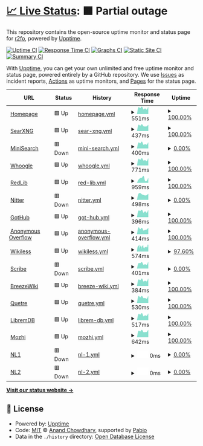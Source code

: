 # [📈 Live Status](https://r2fo.github.io/upptime): <!--live status--> **🟧 Partial outage**

This repository contains the open-source uptime monitor and status page for [r2fo](r4fo.com), powered by [Upptime](https://github.com/upptime/upptime).

[![Uptime CI](https://github.com/r2fo/upptime/workflows/Uptime%20CI/badge.svg)](https://github.com/r2fo/upptime/actions?query=workflow%3A%22Uptime+CI%22)
[![Response Time CI](https://github.com/r2fo/upptime/workflows/Response%20Time%20CI/badge.svg)](https://github.com/r2fo/upptime/actions?query=workflow%3A%22Response+Time+CI%22)
[![Graphs CI](https://github.com/r2fo/upptime/workflows/Graphs%20CI/badge.svg)](https://github.com/r2fo/upptime/actions?query=workflow%3A%22Graphs+CI%22)
[![Static Site CI](https://github.com/r2fo/upptime/workflows/Static%20Site%20CI/badge.svg)](https://github.com/r2fo/upptime/actions?query=workflow%3A%22Static+Site+CI%22)
[![Summary CI](https://github.com/r2fo/upptime/workflows/Summary%20CI/badge.svg)](https://github.com/r2fo/upptime/actions?query=workflow%3A%22Summary+CI%22)

With [Upptime](https://upptime.js.org), you can get your own unlimited and free uptime monitor and status page, powered entirely by a GitHub repository. We use [Issues](https://github.com/r2fo/upptime/issues) as incident reports, [Actions](https://github.com/r2fo/upptime/actions) as uptime monitors, and [Pages](https://r2fo.github.io/upptime) for the status page.

<!--start: status pages-->
<!-- This summary is generated by Upptime (https://github.com/upptime/upptime) -->
<!-- Do not edit this manually, your changes will be overwritten -->
<!-- prettier-ignore -->
| URL | Status | History | Response Time | Uptime |
| --- | ------ | ------- | ------------- | ------ |
| <img alt="" src="https://icons.duckduckgo.com/ip3/r4fo.com.ico" height="13"> [Homepage](https://r4fo.com) | 🟩 Up | [homepage.yml](https://github.com/r2fo/upptime/commits/HEAD/history/homepage.yml) | <details><summary><img alt="Response time graph" src="./graphs/homepage/response-time-week.png" height="20"> 551ms</summary><br><a href="https://status.r4fo.com/history/homepage"><img alt="Response time 249" src="https://img.shields.io/endpoint?url=https%3A%2F%2Fraw.githubusercontent.com%2Fr2fo%2Fupptime%2FHEAD%2Fapi%2Fhomepage%2Fresponse-time.json"></a><br><a href="https://status.r4fo.com/history/homepage"><img alt="24-hour response time 663" src="https://img.shields.io/endpoint?url=https%3A%2F%2Fraw.githubusercontent.com%2Fr2fo%2Fupptime%2FHEAD%2Fapi%2Fhomepage%2Fresponse-time-day.json"></a><br><a href="https://status.r4fo.com/history/homepage"><img alt="7-day response time 551" src="https://img.shields.io/endpoint?url=https%3A%2F%2Fraw.githubusercontent.com%2Fr2fo%2Fupptime%2FHEAD%2Fapi%2Fhomepage%2Fresponse-time-week.json"></a><br><a href="https://status.r4fo.com/history/homepage"><img alt="30-day response time 507" src="https://img.shields.io/endpoint?url=https%3A%2F%2Fraw.githubusercontent.com%2Fr2fo%2Fupptime%2FHEAD%2Fapi%2Fhomepage%2Fresponse-time-month.json"></a><br><a href="https://status.r4fo.com/history/homepage"><img alt="1-year response time 249" src="https://img.shields.io/endpoint?url=https%3A%2F%2Fraw.githubusercontent.com%2Fr2fo%2Fupptime%2FHEAD%2Fapi%2Fhomepage%2Fresponse-time-year.json"></a></details> | <details><summary><a href="https://status.r4fo.com/history/homepage">100.00%</a></summary><a href="https://status.r4fo.com/history/homepage"><img alt="All-time uptime 99.97%" src="https://img.shields.io/endpoint?url=https%3A%2F%2Fraw.githubusercontent.com%2Fr2fo%2Fupptime%2FHEAD%2Fapi%2Fhomepage%2Fuptime.json"></a><br><a href="https://status.r4fo.com/history/homepage"><img alt="24-hour uptime 100.00%" src="https://img.shields.io/endpoint?url=https%3A%2F%2Fraw.githubusercontent.com%2Fr2fo%2Fupptime%2FHEAD%2Fapi%2Fhomepage%2Fuptime-day.json"></a><br><a href="https://status.r4fo.com/history/homepage"><img alt="7-day uptime 100.00%" src="https://img.shields.io/endpoint?url=https%3A%2F%2Fraw.githubusercontent.com%2Fr2fo%2Fupptime%2FHEAD%2Fapi%2Fhomepage%2Fuptime-week.json"></a><br><a href="https://status.r4fo.com/history/homepage"><img alt="30-day uptime 99.96%" src="https://img.shields.io/endpoint?url=https%3A%2F%2Fraw.githubusercontent.com%2Fr2fo%2Fupptime%2FHEAD%2Fapi%2Fhomepage%2Fuptime-month.json"></a><br><a href="https://status.r4fo.com/history/homepage"><img alt="1-year uptime 99.97%" src="https://img.shields.io/endpoint?url=https%3A%2F%2Fraw.githubusercontent.com%2Fr2fo%2Fupptime%2FHEAD%2Fapi%2Fhomepage%2Fuptime-year.json"></a></details>
| <img alt="" src="https://icons.duckduckgo.com/ip3/search.r4fo.com.ico" height="13"> [SearXNG](https://search.r4fo.com) | 🟩 Up | [sear-xng.yml](https://github.com/r2fo/upptime/commits/HEAD/history/sear-xng.yml) | <details><summary><img alt="Response time graph" src="./graphs/sear-xng/response-time-week.png" height="20"> 437ms</summary><br><a href="https://status.r4fo.com/history/sear-xng"><img alt="Response time 358" src="https://img.shields.io/endpoint?url=https%3A%2F%2Fraw.githubusercontent.com%2Fr2fo%2Fupptime%2FHEAD%2Fapi%2Fsear-xng%2Fresponse-time.json"></a><br><a href="https://status.r4fo.com/history/sear-xng"><img alt="24-hour response time 498" src="https://img.shields.io/endpoint?url=https%3A%2F%2Fraw.githubusercontent.com%2Fr2fo%2Fupptime%2FHEAD%2Fapi%2Fsear-xng%2Fresponse-time-day.json"></a><br><a href="https://status.r4fo.com/history/sear-xng"><img alt="7-day response time 437" src="https://img.shields.io/endpoint?url=https%3A%2F%2Fraw.githubusercontent.com%2Fr2fo%2Fupptime%2FHEAD%2Fapi%2Fsear-xng%2Fresponse-time-week.json"></a><br><a href="https://status.r4fo.com/history/sear-xng"><img alt="30-day response time 400" src="https://img.shields.io/endpoint?url=https%3A%2F%2Fraw.githubusercontent.com%2Fr2fo%2Fupptime%2FHEAD%2Fapi%2Fsear-xng%2Fresponse-time-month.json"></a><br><a href="https://status.r4fo.com/history/sear-xng"><img alt="1-year response time 358" src="https://img.shields.io/endpoint?url=https%3A%2F%2Fraw.githubusercontent.com%2Fr2fo%2Fupptime%2FHEAD%2Fapi%2Fsear-xng%2Fresponse-time-year.json"></a></details> | <details><summary><a href="https://status.r4fo.com/history/sear-xng">100.00%</a></summary><a href="https://status.r4fo.com/history/sear-xng"><img alt="All-time uptime 95.04%" src="https://img.shields.io/endpoint?url=https%3A%2F%2Fraw.githubusercontent.com%2Fr2fo%2Fupptime%2FHEAD%2Fapi%2Fsear-xng%2Fuptime.json"></a><br><a href="https://status.r4fo.com/history/sear-xng"><img alt="24-hour uptime 100.00%" src="https://img.shields.io/endpoint?url=https%3A%2F%2Fraw.githubusercontent.com%2Fr2fo%2Fupptime%2FHEAD%2Fapi%2Fsear-xng%2Fuptime-day.json"></a><br><a href="https://status.r4fo.com/history/sear-xng"><img alt="7-day uptime 100.00%" src="https://img.shields.io/endpoint?url=https%3A%2F%2Fraw.githubusercontent.com%2Fr2fo%2Fupptime%2FHEAD%2Fapi%2Fsear-xng%2Fuptime-week.json"></a><br><a href="https://status.r4fo.com/history/sear-xng"><img alt="30-day uptime 99.96%" src="https://img.shields.io/endpoint?url=https%3A%2F%2Fraw.githubusercontent.com%2Fr2fo%2Fupptime%2FHEAD%2Fapi%2Fsear-xng%2Fuptime-month.json"></a><br><a href="https://status.r4fo.com/history/sear-xng"><img alt="1-year uptime 95.04%" src="https://img.shields.io/endpoint?url=https%3A%2F%2Fraw.githubusercontent.com%2Fr2fo%2Fupptime%2FHEAD%2Fapi%2Fsear-xng%2Fuptime-year.json"></a></details>
| <img alt="" src="https://icons.duckduckgo.com/ip3/minisearch.r4fo.com.ico" height="13"> [MiniSearch](https://minisearch.r4fo.com) | 🟥 Down | [mini-search.yml](https://github.com/r2fo/upptime/commits/HEAD/history/mini-search.yml) | <details><summary><img alt="Response time graph" src="./graphs/mini-search/response-time-week.png" height="20"> 400ms</summary><br><a href="https://status.r4fo.com/history/mini-search"><img alt="Response time 300" src="https://img.shields.io/endpoint?url=https%3A%2F%2Fraw.githubusercontent.com%2Fr2fo%2Fupptime%2FHEAD%2Fapi%2Fmini-search%2Fresponse-time.json"></a><br><a href="https://status.r4fo.com/history/mini-search"><img alt="24-hour response time 482" src="https://img.shields.io/endpoint?url=https%3A%2F%2Fraw.githubusercontent.com%2Fr2fo%2Fupptime%2FHEAD%2Fapi%2Fmini-search%2Fresponse-time-day.json"></a><br><a href="https://status.r4fo.com/history/mini-search"><img alt="7-day response time 400" src="https://img.shields.io/endpoint?url=https%3A%2F%2Fraw.githubusercontent.com%2Fr2fo%2Fupptime%2FHEAD%2Fapi%2Fmini-search%2Fresponse-time-week.json"></a><br><a href="https://status.r4fo.com/history/mini-search"><img alt="30-day response time 386" src="https://img.shields.io/endpoint?url=https%3A%2F%2Fraw.githubusercontent.com%2Fr2fo%2Fupptime%2FHEAD%2Fapi%2Fmini-search%2Fresponse-time-month.json"></a><br><a href="https://status.r4fo.com/history/mini-search"><img alt="1-year response time 300" src="https://img.shields.io/endpoint?url=https%3A%2F%2Fraw.githubusercontent.com%2Fr2fo%2Fupptime%2FHEAD%2Fapi%2Fmini-search%2Fresponse-time-year.json"></a></details> | <details><summary><a href="https://status.r4fo.com/history/mini-search">0.00%</a></summary><a href="https://status.r4fo.com/history/mini-search"><img alt="All-time uptime 0.00%" src="https://img.shields.io/endpoint?url=https%3A%2F%2Fraw.githubusercontent.com%2Fr2fo%2Fupptime%2FHEAD%2Fapi%2Fmini-search%2Fuptime.json"></a><br><a href="https://status.r4fo.com/history/mini-search"><img alt="24-hour uptime 0.00%" src="https://img.shields.io/endpoint?url=https%3A%2F%2Fraw.githubusercontent.com%2Fr2fo%2Fupptime%2FHEAD%2Fapi%2Fmini-search%2Fuptime-day.json"></a><br><a href="https://status.r4fo.com/history/mini-search"><img alt="7-day uptime 0.00%" src="https://img.shields.io/endpoint?url=https%3A%2F%2Fraw.githubusercontent.com%2Fr2fo%2Fupptime%2FHEAD%2Fapi%2Fmini-search%2Fuptime-week.json"></a><br><a href="https://status.r4fo.com/history/mini-search"><img alt="30-day uptime 1.38%" src="https://img.shields.io/endpoint?url=https%3A%2F%2Fraw.githubusercontent.com%2Fr2fo%2Fupptime%2FHEAD%2Fapi%2Fmini-search%2Fuptime-month.json"></a><br><a href="https://status.r4fo.com/history/mini-search"><img alt="1-year uptime 0.00%" src="https://img.shields.io/endpoint?url=https%3A%2F%2Fraw.githubusercontent.com%2Fr2fo%2Fupptime%2FHEAD%2Fapi%2Fmini-search%2Fuptime-year.json"></a></details>
| <img alt="" src="https://icons.duckduckgo.com/ip3/whoogle.r4fo.com.ico" height="13"> [Whoogle](https://whoogle.r4fo.com) | 🟩 Up | [whoogle.yml](https://github.com/r2fo/upptime/commits/HEAD/history/whoogle.yml) | <details><summary><img alt="Response time graph" src="./graphs/whoogle/response-time-week.png" height="20"> 771ms</summary><br><a href="https://status.r4fo.com/history/whoogle"><img alt="Response time 529" src="https://img.shields.io/endpoint?url=https%3A%2F%2Fraw.githubusercontent.com%2Fr2fo%2Fupptime%2FHEAD%2Fapi%2Fwhoogle%2Fresponse-time.json"></a><br><a href="https://status.r4fo.com/history/whoogle"><img alt="24-hour response time 948" src="https://img.shields.io/endpoint?url=https%3A%2F%2Fraw.githubusercontent.com%2Fr2fo%2Fupptime%2FHEAD%2Fapi%2Fwhoogle%2Fresponse-time-day.json"></a><br><a href="https://status.r4fo.com/history/whoogle"><img alt="7-day response time 771" src="https://img.shields.io/endpoint?url=https%3A%2F%2Fraw.githubusercontent.com%2Fr2fo%2Fupptime%2FHEAD%2Fapi%2Fwhoogle%2Fresponse-time-week.json"></a><br><a href="https://status.r4fo.com/history/whoogle"><img alt="30-day response time 694" src="https://img.shields.io/endpoint?url=https%3A%2F%2Fraw.githubusercontent.com%2Fr2fo%2Fupptime%2FHEAD%2Fapi%2Fwhoogle%2Fresponse-time-month.json"></a><br><a href="https://status.r4fo.com/history/whoogle"><img alt="1-year response time 529" src="https://img.shields.io/endpoint?url=https%3A%2F%2Fraw.githubusercontent.com%2Fr2fo%2Fupptime%2FHEAD%2Fapi%2Fwhoogle%2Fresponse-time-year.json"></a></details> | <details><summary><a href="https://status.r4fo.com/history/whoogle">100.00%</a></summary><a href="https://status.r4fo.com/history/whoogle"><img alt="All-time uptime 95.27%" src="https://img.shields.io/endpoint?url=https%3A%2F%2Fraw.githubusercontent.com%2Fr2fo%2Fupptime%2FHEAD%2Fapi%2Fwhoogle%2Fuptime.json"></a><br><a href="https://status.r4fo.com/history/whoogle"><img alt="24-hour uptime 100.00%" src="https://img.shields.io/endpoint?url=https%3A%2F%2Fraw.githubusercontent.com%2Fr2fo%2Fupptime%2FHEAD%2Fapi%2Fwhoogle%2Fuptime-day.json"></a><br><a href="https://status.r4fo.com/history/whoogle"><img alt="7-day uptime 100.00%" src="https://img.shields.io/endpoint?url=https%3A%2F%2Fraw.githubusercontent.com%2Fr2fo%2Fupptime%2FHEAD%2Fapi%2Fwhoogle%2Fuptime-week.json"></a><br><a href="https://status.r4fo.com/history/whoogle"><img alt="30-day uptime 99.92%" src="https://img.shields.io/endpoint?url=https%3A%2F%2Fraw.githubusercontent.com%2Fr2fo%2Fupptime%2FHEAD%2Fapi%2Fwhoogle%2Fuptime-month.json"></a><br><a href="https://status.r4fo.com/history/whoogle"><img alt="1-year uptime 95.27%" src="https://img.shields.io/endpoint?url=https%3A%2F%2Fraw.githubusercontent.com%2Fr2fo%2Fupptime%2FHEAD%2Fapi%2Fwhoogle%2Fuptime-year.json"></a></details>
| <img alt="" src="https://icons.duckduckgo.com/ip3/redlib.r4fo.com.ico" height="13"> [RedLib](https://redlib.r4fo.com) | 🟩 Up | [red-lib.yml](https://github.com/r2fo/upptime/commits/HEAD/history/red-lib.yml) | <details><summary><img alt="Response time graph" src="./graphs/red-lib/response-time-week.png" height="20"> 959ms</summary><br><a href="https://status.r4fo.com/history/red-lib"><img alt="Response time 1039" src="https://img.shields.io/endpoint?url=https%3A%2F%2Fraw.githubusercontent.com%2Fr2fo%2Fupptime%2FHEAD%2Fapi%2Fred-lib%2Fresponse-time.json"></a><br><a href="https://status.r4fo.com/history/red-lib"><img alt="24-hour response time 1160" src="https://img.shields.io/endpoint?url=https%3A%2F%2Fraw.githubusercontent.com%2Fr2fo%2Fupptime%2FHEAD%2Fapi%2Fred-lib%2Fresponse-time-day.json"></a><br><a href="https://status.r4fo.com/history/red-lib"><img alt="7-day response time 959" src="https://img.shields.io/endpoint?url=https%3A%2F%2Fraw.githubusercontent.com%2Fr2fo%2Fupptime%2FHEAD%2Fapi%2Fred-lib%2Fresponse-time-week.json"></a><br><a href="https://status.r4fo.com/history/red-lib"><img alt="30-day response time 929" src="https://img.shields.io/endpoint?url=https%3A%2F%2Fraw.githubusercontent.com%2Fr2fo%2Fupptime%2FHEAD%2Fapi%2Fred-lib%2Fresponse-time-month.json"></a><br><a href="https://status.r4fo.com/history/red-lib"><img alt="1-year response time 1039" src="https://img.shields.io/endpoint?url=https%3A%2F%2Fraw.githubusercontent.com%2Fr2fo%2Fupptime%2FHEAD%2Fapi%2Fred-lib%2Fresponse-time-year.json"></a></details> | <details><summary><a href="https://status.r4fo.com/history/red-lib">100.00%</a></summary><a href="https://status.r4fo.com/history/red-lib"><img alt="All-time uptime 68.30%" src="https://img.shields.io/endpoint?url=https%3A%2F%2Fraw.githubusercontent.com%2Fr2fo%2Fupptime%2FHEAD%2Fapi%2Fred-lib%2Fuptime.json"></a><br><a href="https://status.r4fo.com/history/red-lib"><img alt="24-hour uptime 100.00%" src="https://img.shields.io/endpoint?url=https%3A%2F%2Fraw.githubusercontent.com%2Fr2fo%2Fupptime%2FHEAD%2Fapi%2Fred-lib%2Fuptime-day.json"></a><br><a href="https://status.r4fo.com/history/red-lib"><img alt="7-day uptime 100.00%" src="https://img.shields.io/endpoint?url=https%3A%2F%2Fraw.githubusercontent.com%2Fr2fo%2Fupptime%2FHEAD%2Fapi%2Fred-lib%2Fuptime-week.json"></a><br><a href="https://status.r4fo.com/history/red-lib"><img alt="30-day uptime 99.92%" src="https://img.shields.io/endpoint?url=https%3A%2F%2Fraw.githubusercontent.com%2Fr2fo%2Fupptime%2FHEAD%2Fapi%2Fred-lib%2Fuptime-month.json"></a><br><a href="https://status.r4fo.com/history/red-lib"><img alt="1-year uptime 68.30%" src="https://img.shields.io/endpoint?url=https%3A%2F%2Fraw.githubusercontent.com%2Fr2fo%2Fupptime%2FHEAD%2Fapi%2Fred-lib%2Fuptime-year.json"></a></details>
| <img alt="" src="https://icons.duckduckgo.com/ip3/nitter.r4fo.com.ico" height="13"> [Nitter](https://nitter.r4fo.com) | 🟥 Down | [nitter.yml](https://github.com/r2fo/upptime/commits/HEAD/history/nitter.yml) | <details><summary><img alt="Response time graph" src="./graphs/nitter/response-time-week.png" height="20"> 498ms</summary><br><a href="https://status.r4fo.com/history/nitter"><img alt="Response time 569" src="https://img.shields.io/endpoint?url=https%3A%2F%2Fraw.githubusercontent.com%2Fr2fo%2Fupptime%2FHEAD%2Fapi%2Fnitter%2Fresponse-time.json"></a><br><a href="https://status.r4fo.com/history/nitter"><img alt="24-hour response time 556" src="https://img.shields.io/endpoint?url=https%3A%2F%2Fraw.githubusercontent.com%2Fr2fo%2Fupptime%2FHEAD%2Fapi%2Fnitter%2Fresponse-time-day.json"></a><br><a href="https://status.r4fo.com/history/nitter"><img alt="7-day response time 498" src="https://img.shields.io/endpoint?url=https%3A%2F%2Fraw.githubusercontent.com%2Fr2fo%2Fupptime%2FHEAD%2Fapi%2Fnitter%2Fresponse-time-week.json"></a><br><a href="https://status.r4fo.com/history/nitter"><img alt="30-day response time 461" src="https://img.shields.io/endpoint?url=https%3A%2F%2Fraw.githubusercontent.com%2Fr2fo%2Fupptime%2FHEAD%2Fapi%2Fnitter%2Fresponse-time-month.json"></a><br><a href="https://status.r4fo.com/history/nitter"><img alt="1-year response time 569" src="https://img.shields.io/endpoint?url=https%3A%2F%2Fraw.githubusercontent.com%2Fr2fo%2Fupptime%2FHEAD%2Fapi%2Fnitter%2Fresponse-time-year.json"></a></details> | <details><summary><a href="https://status.r4fo.com/history/nitter">0.00%</a></summary><a href="https://status.r4fo.com/history/nitter"><img alt="All-time uptime 0.00%" src="https://img.shields.io/endpoint?url=https%3A%2F%2Fraw.githubusercontent.com%2Fr2fo%2Fupptime%2FHEAD%2Fapi%2Fnitter%2Fuptime.json"></a><br><a href="https://status.r4fo.com/history/nitter"><img alt="24-hour uptime 0.00%" src="https://img.shields.io/endpoint?url=https%3A%2F%2Fraw.githubusercontent.com%2Fr2fo%2Fupptime%2FHEAD%2Fapi%2Fnitter%2Fuptime-day.json"></a><br><a href="https://status.r4fo.com/history/nitter"><img alt="7-day uptime 0.00%" src="https://img.shields.io/endpoint?url=https%3A%2F%2Fraw.githubusercontent.com%2Fr2fo%2Fupptime%2FHEAD%2Fapi%2Fnitter%2Fuptime-week.json"></a><br><a href="https://status.r4fo.com/history/nitter"><img alt="30-day uptime 1.38%" src="https://img.shields.io/endpoint?url=https%3A%2F%2Fraw.githubusercontent.com%2Fr2fo%2Fupptime%2FHEAD%2Fapi%2Fnitter%2Fuptime-month.json"></a><br><a href="https://status.r4fo.com/history/nitter"><img alt="1-year uptime 0.00%" src="https://img.shields.io/endpoint?url=https%3A%2F%2Fraw.githubusercontent.com%2Fr2fo%2Fupptime%2FHEAD%2Fapi%2Fnitter%2Fuptime-year.json"></a></details>
| <img alt="" src="https://icons.duckduckgo.com/ip3/gothub.r4fo.com.ico" height="13"> [GotHub](https://gothub.r4fo.com/about) | 🟩 Up | [got-hub.yml](https://github.com/r2fo/upptime/commits/HEAD/history/got-hub.yml) | <details><summary><img alt="Response time graph" src="./graphs/got-hub/response-time-week.png" height="20"> 396ms</summary><br><a href="https://status.r4fo.com/history/got-hub"><img alt="Response time 350" src="https://img.shields.io/endpoint?url=https%3A%2F%2Fraw.githubusercontent.com%2Fr2fo%2Fupptime%2FHEAD%2Fapi%2Fgot-hub%2Fresponse-time.json"></a><br><a href="https://status.r4fo.com/history/got-hub"><img alt="24-hour response time 476" src="https://img.shields.io/endpoint?url=https%3A%2F%2Fraw.githubusercontent.com%2Fr2fo%2Fupptime%2FHEAD%2Fapi%2Fgot-hub%2Fresponse-time-day.json"></a><br><a href="https://status.r4fo.com/history/got-hub"><img alt="7-day response time 396" src="https://img.shields.io/endpoint?url=https%3A%2F%2Fraw.githubusercontent.com%2Fr2fo%2Fupptime%2FHEAD%2Fapi%2Fgot-hub%2Fresponse-time-week.json"></a><br><a href="https://status.r4fo.com/history/got-hub"><img alt="30-day response time 374" src="https://img.shields.io/endpoint?url=https%3A%2F%2Fraw.githubusercontent.com%2Fr2fo%2Fupptime%2FHEAD%2Fapi%2Fgot-hub%2Fresponse-time-month.json"></a><br><a href="https://status.r4fo.com/history/got-hub"><img alt="1-year response time 350" src="https://img.shields.io/endpoint?url=https%3A%2F%2Fraw.githubusercontent.com%2Fr2fo%2Fupptime%2FHEAD%2Fapi%2Fgot-hub%2Fresponse-time-year.json"></a></details> | <details><summary><a href="https://status.r4fo.com/history/got-hub">100.00%</a></summary><a href="https://status.r4fo.com/history/got-hub"><img alt="All-time uptime 96.93%" src="https://img.shields.io/endpoint?url=https%3A%2F%2Fraw.githubusercontent.com%2Fr2fo%2Fupptime%2FHEAD%2Fapi%2Fgot-hub%2Fuptime.json"></a><br><a href="https://status.r4fo.com/history/got-hub"><img alt="24-hour uptime 100.00%" src="https://img.shields.io/endpoint?url=https%3A%2F%2Fraw.githubusercontent.com%2Fr2fo%2Fupptime%2FHEAD%2Fapi%2Fgot-hub%2Fuptime-day.json"></a><br><a href="https://status.r4fo.com/history/got-hub"><img alt="7-day uptime 100.00%" src="https://img.shields.io/endpoint?url=https%3A%2F%2Fraw.githubusercontent.com%2Fr2fo%2Fupptime%2FHEAD%2Fapi%2Fgot-hub%2Fuptime-week.json"></a><br><a href="https://status.r4fo.com/history/got-hub"><img alt="30-day uptime 99.92%" src="https://img.shields.io/endpoint?url=https%3A%2F%2Fraw.githubusercontent.com%2Fr2fo%2Fupptime%2FHEAD%2Fapi%2Fgot-hub%2Fuptime-month.json"></a><br><a href="https://status.r4fo.com/history/got-hub"><img alt="1-year uptime 96.93%" src="https://img.shields.io/endpoint?url=https%3A%2F%2Fraw.githubusercontent.com%2Fr2fo%2Fupptime%2FHEAD%2Fapi%2Fgot-hub%2Fuptime-year.json"></a></details>
| <img alt="" src="https://icons.duckduckgo.com/ip3/overflow.r4fo.com.ico" height="13"> [Anonymous Overflow](https://overflow.r4fo.com) | 🟩 Up | [anonymous-overflow.yml](https://github.com/r2fo/upptime/commits/HEAD/history/anonymous-overflow.yml) | <details><summary><img alt="Response time graph" src="./graphs/anonymous-overflow/response-time-week.png" height="20"> 414ms</summary><br><a href="https://status.r4fo.com/history/anonymous-overflow"><img alt="Response time 341" src="https://img.shields.io/endpoint?url=https%3A%2F%2Fraw.githubusercontent.com%2Fr2fo%2Fupptime%2FHEAD%2Fapi%2Fanonymous-overflow%2Fresponse-time.json"></a><br><a href="https://status.r4fo.com/history/anonymous-overflow"><img alt="24-hour response time 495" src="https://img.shields.io/endpoint?url=https%3A%2F%2Fraw.githubusercontent.com%2Fr2fo%2Fupptime%2FHEAD%2Fapi%2Fanonymous-overflow%2Fresponse-time-day.json"></a><br><a href="https://status.r4fo.com/history/anonymous-overflow"><img alt="7-day response time 414" src="https://img.shields.io/endpoint?url=https%3A%2F%2Fraw.githubusercontent.com%2Fr2fo%2Fupptime%2FHEAD%2Fapi%2Fanonymous-overflow%2Fresponse-time-week.json"></a><br><a href="https://status.r4fo.com/history/anonymous-overflow"><img alt="30-day response time 371" src="https://img.shields.io/endpoint?url=https%3A%2F%2Fraw.githubusercontent.com%2Fr2fo%2Fupptime%2FHEAD%2Fapi%2Fanonymous-overflow%2Fresponse-time-month.json"></a><br><a href="https://status.r4fo.com/history/anonymous-overflow"><img alt="1-year response time 341" src="https://img.shields.io/endpoint?url=https%3A%2F%2Fraw.githubusercontent.com%2Fr2fo%2Fupptime%2FHEAD%2Fapi%2Fanonymous-overflow%2Fresponse-time-year.json"></a></details> | <details><summary><a href="https://status.r4fo.com/history/anonymous-overflow">100.00%</a></summary><a href="https://status.r4fo.com/history/anonymous-overflow"><img alt="All-time uptime 94.55%" src="https://img.shields.io/endpoint?url=https%3A%2F%2Fraw.githubusercontent.com%2Fr2fo%2Fupptime%2FHEAD%2Fapi%2Fanonymous-overflow%2Fuptime.json"></a><br><a href="https://status.r4fo.com/history/anonymous-overflow"><img alt="24-hour uptime 100.00%" src="https://img.shields.io/endpoint?url=https%3A%2F%2Fraw.githubusercontent.com%2Fr2fo%2Fupptime%2FHEAD%2Fapi%2Fanonymous-overflow%2Fuptime-day.json"></a><br><a href="https://status.r4fo.com/history/anonymous-overflow"><img alt="7-day uptime 100.00%" src="https://img.shields.io/endpoint?url=https%3A%2F%2Fraw.githubusercontent.com%2Fr2fo%2Fupptime%2FHEAD%2Fapi%2Fanonymous-overflow%2Fuptime-week.json"></a><br><a href="https://status.r4fo.com/history/anonymous-overflow"><img alt="30-day uptime 96.65%" src="https://img.shields.io/endpoint?url=https%3A%2F%2Fraw.githubusercontent.com%2Fr2fo%2Fupptime%2FHEAD%2Fapi%2Fanonymous-overflow%2Fuptime-month.json"></a><br><a href="https://status.r4fo.com/history/anonymous-overflow"><img alt="1-year uptime 94.55%" src="https://img.shields.io/endpoint?url=https%3A%2F%2Fraw.githubusercontent.com%2Fr2fo%2Fupptime%2FHEAD%2Fapi%2Fanonymous-overflow%2Fuptime-year.json"></a></details>
| <img alt="" src="https://icons.duckduckgo.com/ip3/wikiless.r4fo.com.ico" height="13"> [Wikiless](https://wikiless.r4fo.com) | 🟩 Up | [wikiless.yml](https://github.com/r2fo/upptime/commits/HEAD/history/wikiless.yml) | <details><summary><img alt="Response time graph" src="./graphs/wikiless/response-time-week.png" height="20"> 574ms</summary><br><a href="https://status.r4fo.com/history/wikiless"><img alt="Response time 425" src="https://img.shields.io/endpoint?url=https%3A%2F%2Fraw.githubusercontent.com%2Fr2fo%2Fupptime%2FHEAD%2Fapi%2Fwikiless%2Fresponse-time.json"></a><br><a href="https://status.r4fo.com/history/wikiless"><img alt="24-hour response time 704" src="https://img.shields.io/endpoint?url=https%3A%2F%2Fraw.githubusercontent.com%2Fr2fo%2Fupptime%2FHEAD%2Fapi%2Fwikiless%2Fresponse-time-day.json"></a><br><a href="https://status.r4fo.com/history/wikiless"><img alt="7-day response time 574" src="https://img.shields.io/endpoint?url=https%3A%2F%2Fraw.githubusercontent.com%2Fr2fo%2Fupptime%2FHEAD%2Fapi%2Fwikiless%2Fresponse-time-week.json"></a><br><a href="https://status.r4fo.com/history/wikiless"><img alt="30-day response time 562" src="https://img.shields.io/endpoint?url=https%3A%2F%2Fraw.githubusercontent.com%2Fr2fo%2Fupptime%2FHEAD%2Fapi%2Fwikiless%2Fresponse-time-month.json"></a><br><a href="https://status.r4fo.com/history/wikiless"><img alt="1-year response time 425" src="https://img.shields.io/endpoint?url=https%3A%2F%2Fraw.githubusercontent.com%2Fr2fo%2Fupptime%2FHEAD%2Fapi%2Fwikiless%2Fresponse-time-year.json"></a></details> | <details><summary><a href="https://status.r4fo.com/history/wikiless">97.60%</a></summary><a href="https://status.r4fo.com/history/wikiless"><img alt="All-time uptime 96.57%" src="https://img.shields.io/endpoint?url=https%3A%2F%2Fraw.githubusercontent.com%2Fr2fo%2Fupptime%2FHEAD%2Fapi%2Fwikiless%2Fuptime.json"></a><br><a href="https://status.r4fo.com/history/wikiless"><img alt="24-hour uptime 98.64%" src="https://img.shields.io/endpoint?url=https%3A%2F%2Fraw.githubusercontent.com%2Fr2fo%2Fupptime%2FHEAD%2Fapi%2Fwikiless%2Fuptime-day.json"></a><br><a href="https://status.r4fo.com/history/wikiless"><img alt="7-day uptime 97.60%" src="https://img.shields.io/endpoint?url=https%3A%2F%2Fraw.githubusercontent.com%2Fr2fo%2Fupptime%2FHEAD%2Fapi%2Fwikiless%2Fuptime-week.json"></a><br><a href="https://status.r4fo.com/history/wikiless"><img alt="30-day uptime 98.59%" src="https://img.shields.io/endpoint?url=https%3A%2F%2Fraw.githubusercontent.com%2Fr2fo%2Fupptime%2FHEAD%2Fapi%2Fwikiless%2Fuptime-month.json"></a><br><a href="https://status.r4fo.com/history/wikiless"><img alt="1-year uptime 96.57%" src="https://img.shields.io/endpoint?url=https%3A%2F%2Fraw.githubusercontent.com%2Fr2fo%2Fupptime%2FHEAD%2Fapi%2Fwikiless%2Fuptime-year.json"></a></details>
| <img alt="" src="https://icons.duckduckgo.com/ip3/scribe.r4fo.com.ico" height="13"> [Scribe](https://scribe.r4fo.com) | 🟥 Down | [scribe.yml](https://github.com/r2fo/upptime/commits/HEAD/history/scribe.yml) | <details><summary><img alt="Response time graph" src="./graphs/scribe/response-time-week.png" height="20"> 401ms</summary><br><a href="https://status.r4fo.com/history/scribe"><img alt="Response time 370" src="https://img.shields.io/endpoint?url=https%3A%2F%2Fraw.githubusercontent.com%2Fr2fo%2Fupptime%2FHEAD%2Fapi%2Fscribe%2Fresponse-time.json"></a><br><a href="https://status.r4fo.com/history/scribe"><img alt="24-hour response time 534" src="https://img.shields.io/endpoint?url=https%3A%2F%2Fraw.githubusercontent.com%2Fr2fo%2Fupptime%2FHEAD%2Fapi%2Fscribe%2Fresponse-time-day.json"></a><br><a href="https://status.r4fo.com/history/scribe"><img alt="7-day response time 401" src="https://img.shields.io/endpoint?url=https%3A%2F%2Fraw.githubusercontent.com%2Fr2fo%2Fupptime%2FHEAD%2Fapi%2Fscribe%2Fresponse-time-week.json"></a><br><a href="https://status.r4fo.com/history/scribe"><img alt="30-day response time 373" src="https://img.shields.io/endpoint?url=https%3A%2F%2Fraw.githubusercontent.com%2Fr2fo%2Fupptime%2FHEAD%2Fapi%2Fscribe%2Fresponse-time-month.json"></a><br><a href="https://status.r4fo.com/history/scribe"><img alt="1-year response time 370" src="https://img.shields.io/endpoint?url=https%3A%2F%2Fraw.githubusercontent.com%2Fr2fo%2Fupptime%2FHEAD%2Fapi%2Fscribe%2Fresponse-time-year.json"></a></details> | <details><summary><a href="https://status.r4fo.com/history/scribe">0.00%</a></summary><a href="https://status.r4fo.com/history/scribe"><img alt="All-time uptime 0.60%" src="https://img.shields.io/endpoint?url=https%3A%2F%2Fraw.githubusercontent.com%2Fr2fo%2Fupptime%2FHEAD%2Fapi%2Fscribe%2Fuptime.json"></a><br><a href="https://status.r4fo.com/history/scribe"><img alt="24-hour uptime 0.00%" src="https://img.shields.io/endpoint?url=https%3A%2F%2Fraw.githubusercontent.com%2Fr2fo%2Fupptime%2FHEAD%2Fapi%2Fscribe%2Fuptime-day.json"></a><br><a href="https://status.r4fo.com/history/scribe"><img alt="7-day uptime 0.00%" src="https://img.shields.io/endpoint?url=https%3A%2F%2Fraw.githubusercontent.com%2Fr2fo%2Fupptime%2FHEAD%2Fapi%2Fscribe%2Fuptime-week.json"></a><br><a href="https://status.r4fo.com/history/scribe"><img alt="30-day uptime 1.38%" src="https://img.shields.io/endpoint?url=https%3A%2F%2Fraw.githubusercontent.com%2Fr2fo%2Fupptime%2FHEAD%2Fapi%2Fscribe%2Fuptime-month.json"></a><br><a href="https://status.r4fo.com/history/scribe"><img alt="1-year uptime 0.60%" src="https://img.shields.io/endpoint?url=https%3A%2F%2Fraw.githubusercontent.com%2Fr2fo%2Fupptime%2FHEAD%2Fapi%2Fscribe%2Fuptime-year.json"></a></details>
| <img alt="" src="https://icons.duckduckgo.com/ip3/breezewiki.r4fo.com.ico" height="13"> [BreezeWiki](https://breezewiki.r4fo.com) | 🟩 Up | [breeze-wiki.yml](https://github.com/r2fo/upptime/commits/HEAD/history/breeze-wiki.yml) | <details><summary><img alt="Response time graph" src="./graphs/breeze-wiki/response-time-week.png" height="20"> 384ms</summary><br><a href="https://status.r4fo.com/history/breeze-wiki"><img alt="Response time 318" src="https://img.shields.io/endpoint?url=https%3A%2F%2Fraw.githubusercontent.com%2Fr2fo%2Fupptime%2FHEAD%2Fapi%2Fbreeze-wiki%2Fresponse-time.json"></a><br><a href="https://status.r4fo.com/history/breeze-wiki"><img alt="24-hour response time 490" src="https://img.shields.io/endpoint?url=https%3A%2F%2Fraw.githubusercontent.com%2Fr2fo%2Fupptime%2FHEAD%2Fapi%2Fbreeze-wiki%2Fresponse-time-day.json"></a><br><a href="https://status.r4fo.com/history/breeze-wiki"><img alt="7-day response time 384" src="https://img.shields.io/endpoint?url=https%3A%2F%2Fraw.githubusercontent.com%2Fr2fo%2Fupptime%2FHEAD%2Fapi%2Fbreeze-wiki%2Fresponse-time-week.json"></a><br><a href="https://status.r4fo.com/history/breeze-wiki"><img alt="30-day response time 374" src="https://img.shields.io/endpoint?url=https%3A%2F%2Fraw.githubusercontent.com%2Fr2fo%2Fupptime%2FHEAD%2Fapi%2Fbreeze-wiki%2Fresponse-time-month.json"></a><br><a href="https://status.r4fo.com/history/breeze-wiki"><img alt="1-year response time 318" src="https://img.shields.io/endpoint?url=https%3A%2F%2Fraw.githubusercontent.com%2Fr2fo%2Fupptime%2FHEAD%2Fapi%2Fbreeze-wiki%2Fresponse-time-year.json"></a></details> | <details><summary><a href="https://status.r4fo.com/history/breeze-wiki">100.00%</a></summary><a href="https://status.r4fo.com/history/breeze-wiki"><img alt="All-time uptime 98.35%" src="https://img.shields.io/endpoint?url=https%3A%2F%2Fraw.githubusercontent.com%2Fr2fo%2Fupptime%2FHEAD%2Fapi%2Fbreeze-wiki%2Fuptime.json"></a><br><a href="https://status.r4fo.com/history/breeze-wiki"><img alt="24-hour uptime 100.00%" src="https://img.shields.io/endpoint?url=https%3A%2F%2Fraw.githubusercontent.com%2Fr2fo%2Fupptime%2FHEAD%2Fapi%2Fbreeze-wiki%2Fuptime-day.json"></a><br><a href="https://status.r4fo.com/history/breeze-wiki"><img alt="7-day uptime 100.00%" src="https://img.shields.io/endpoint?url=https%3A%2F%2Fraw.githubusercontent.com%2Fr2fo%2Fupptime%2FHEAD%2Fapi%2Fbreeze-wiki%2Fuptime-week.json"></a><br><a href="https://status.r4fo.com/history/breeze-wiki"><img alt="30-day uptime 99.92%" src="https://img.shields.io/endpoint?url=https%3A%2F%2Fraw.githubusercontent.com%2Fr2fo%2Fupptime%2FHEAD%2Fapi%2Fbreeze-wiki%2Fuptime-month.json"></a><br><a href="https://status.r4fo.com/history/breeze-wiki"><img alt="1-year uptime 98.35%" src="https://img.shields.io/endpoint?url=https%3A%2F%2Fraw.githubusercontent.com%2Fr2fo%2Fupptime%2FHEAD%2Fapi%2Fbreeze-wiki%2Fuptime-year.json"></a></details>
| <img alt="" src="https://icons.duckduckgo.com/ip3/quetre.r4fo.com.ico" height="13"> [Quetre](https://quetre.r4fo.com) | 🟩 Up | [quetre.yml](https://github.com/r2fo/upptime/commits/HEAD/history/quetre.yml) | <details><summary><img alt="Response time graph" src="./graphs/quetre/response-time-week.png" height="20"> 530ms</summary><br><a href="https://status.r4fo.com/history/quetre"><img alt="Response time 354" src="https://img.shields.io/endpoint?url=https%3A%2F%2Fraw.githubusercontent.com%2Fr2fo%2Fupptime%2FHEAD%2Fapi%2Fquetre%2Fresponse-time.json"></a><br><a href="https://status.r4fo.com/history/quetre"><img alt="24-hour response time 649" src="https://img.shields.io/endpoint?url=https%3A%2F%2Fraw.githubusercontent.com%2Fr2fo%2Fupptime%2FHEAD%2Fapi%2Fquetre%2Fresponse-time-day.json"></a><br><a href="https://status.r4fo.com/history/quetre"><img alt="7-day response time 530" src="https://img.shields.io/endpoint?url=https%3A%2F%2Fraw.githubusercontent.com%2Fr2fo%2Fupptime%2FHEAD%2Fapi%2Fquetre%2Fresponse-time-week.json"></a><br><a href="https://status.r4fo.com/history/quetre"><img alt="30-day response time 475" src="https://img.shields.io/endpoint?url=https%3A%2F%2Fraw.githubusercontent.com%2Fr2fo%2Fupptime%2FHEAD%2Fapi%2Fquetre%2Fresponse-time-month.json"></a><br><a href="https://status.r4fo.com/history/quetre"><img alt="1-year response time 354" src="https://img.shields.io/endpoint?url=https%3A%2F%2Fraw.githubusercontent.com%2Fr2fo%2Fupptime%2FHEAD%2Fapi%2Fquetre%2Fresponse-time-year.json"></a></details> | <details><summary><a href="https://status.r4fo.com/history/quetre">100.00%</a></summary><a href="https://status.r4fo.com/history/quetre"><img alt="All-time uptime 98.35%" src="https://img.shields.io/endpoint?url=https%3A%2F%2Fraw.githubusercontent.com%2Fr2fo%2Fupptime%2FHEAD%2Fapi%2Fquetre%2Fuptime.json"></a><br><a href="https://status.r4fo.com/history/quetre"><img alt="24-hour uptime 100.00%" src="https://img.shields.io/endpoint?url=https%3A%2F%2Fraw.githubusercontent.com%2Fr2fo%2Fupptime%2FHEAD%2Fapi%2Fquetre%2Fuptime-day.json"></a><br><a href="https://status.r4fo.com/history/quetre"><img alt="7-day uptime 100.00%" src="https://img.shields.io/endpoint?url=https%3A%2F%2Fraw.githubusercontent.com%2Fr2fo%2Fupptime%2FHEAD%2Fapi%2Fquetre%2Fuptime-week.json"></a><br><a href="https://status.r4fo.com/history/quetre"><img alt="30-day uptime 99.92%" src="https://img.shields.io/endpoint?url=https%3A%2F%2Fraw.githubusercontent.com%2Fr2fo%2Fupptime%2FHEAD%2Fapi%2Fquetre%2Fuptime-month.json"></a><br><a href="https://status.r4fo.com/history/quetre"><img alt="1-year uptime 98.35%" src="https://img.shields.io/endpoint?url=https%3A%2F%2Fraw.githubusercontent.com%2Fr2fo%2Fupptime%2FHEAD%2Fapi%2Fquetre%2Fuptime-year.json"></a></details>
| <img alt="" src="https://icons.duckduckgo.com/ip3/libremdb.r4fo.com.ico" height="13"> [LibremDB](https://libremdb.r4fo.com) | 🟩 Up | [librem-db.yml](https://github.com/r2fo/upptime/commits/HEAD/history/librem-db.yml) | <details><summary><img alt="Response time graph" src="./graphs/librem-db/response-time-week.png" height="20"> 517ms</summary><br><a href="https://status.r4fo.com/history/librem-db"><img alt="Response time 494" src="https://img.shields.io/endpoint?url=https%3A%2F%2Fraw.githubusercontent.com%2Fr2fo%2Fupptime%2FHEAD%2Fapi%2Flibrem-db%2Fresponse-time.json"></a><br><a href="https://status.r4fo.com/history/librem-db"><img alt="24-hour response time 632" src="https://img.shields.io/endpoint?url=https%3A%2F%2Fraw.githubusercontent.com%2Fr2fo%2Fupptime%2FHEAD%2Fapi%2Flibrem-db%2Fresponse-time-day.json"></a><br><a href="https://status.r4fo.com/history/librem-db"><img alt="7-day response time 517" src="https://img.shields.io/endpoint?url=https%3A%2F%2Fraw.githubusercontent.com%2Fr2fo%2Fupptime%2FHEAD%2Fapi%2Flibrem-db%2Fresponse-time-week.json"></a><br><a href="https://status.r4fo.com/history/librem-db"><img alt="30-day response time 473" src="https://img.shields.io/endpoint?url=https%3A%2F%2Fraw.githubusercontent.com%2Fr2fo%2Fupptime%2FHEAD%2Fapi%2Flibrem-db%2Fresponse-time-month.json"></a><br><a href="https://status.r4fo.com/history/librem-db"><img alt="1-year response time 494" src="https://img.shields.io/endpoint?url=https%3A%2F%2Fraw.githubusercontent.com%2Fr2fo%2Fupptime%2FHEAD%2Fapi%2Flibrem-db%2Fresponse-time-year.json"></a></details> | <details><summary><a href="https://status.r4fo.com/history/librem-db">100.00%</a></summary><a href="https://status.r4fo.com/history/librem-db"><img alt="All-time uptime 95.72%" src="https://img.shields.io/endpoint?url=https%3A%2F%2Fraw.githubusercontent.com%2Fr2fo%2Fupptime%2FHEAD%2Fapi%2Flibrem-db%2Fuptime.json"></a><br><a href="https://status.r4fo.com/history/librem-db"><img alt="24-hour uptime 100.00%" src="https://img.shields.io/endpoint?url=https%3A%2F%2Fraw.githubusercontent.com%2Fr2fo%2Fupptime%2FHEAD%2Fapi%2Flibrem-db%2Fuptime-day.json"></a><br><a href="https://status.r4fo.com/history/librem-db"><img alt="7-day uptime 100.00%" src="https://img.shields.io/endpoint?url=https%3A%2F%2Fraw.githubusercontent.com%2Fr2fo%2Fupptime%2FHEAD%2Fapi%2Flibrem-db%2Fuptime-week.json"></a><br><a href="https://status.r4fo.com/history/librem-db"><img alt="30-day uptime 99.92%" src="https://img.shields.io/endpoint?url=https%3A%2F%2Fraw.githubusercontent.com%2Fr2fo%2Fupptime%2FHEAD%2Fapi%2Flibrem-db%2Fuptime-month.json"></a><br><a href="https://status.r4fo.com/history/librem-db"><img alt="1-year uptime 95.72%" src="https://img.shields.io/endpoint?url=https%3A%2F%2Fraw.githubusercontent.com%2Fr2fo%2Fupptime%2FHEAD%2Fapi%2Flibrem-db%2Fuptime-year.json"></a></details>
| <img alt="" src="https://icons.duckduckgo.com/ip3/mozhi.r4fo.com.ico" height="13"> [Mozhi](https://mozhi.r4fo.com) | 🟩 Up | [mozhi.yml](https://github.com/r2fo/upptime/commits/HEAD/history/mozhi.yml) | <details><summary><img alt="Response time graph" src="./graphs/mozhi/response-time-week.png" height="20"> 642ms</summary><br><a href="https://status.r4fo.com/history/mozhi"><img alt="Response time 490" src="https://img.shields.io/endpoint?url=https%3A%2F%2Fraw.githubusercontent.com%2Fr2fo%2Fupptime%2FHEAD%2Fapi%2Fmozhi%2Fresponse-time.json"></a><br><a href="https://status.r4fo.com/history/mozhi"><img alt="24-hour response time 796" src="https://img.shields.io/endpoint?url=https%3A%2F%2Fraw.githubusercontent.com%2Fr2fo%2Fupptime%2FHEAD%2Fapi%2Fmozhi%2Fresponse-time-day.json"></a><br><a href="https://status.r4fo.com/history/mozhi"><img alt="7-day response time 642" src="https://img.shields.io/endpoint?url=https%3A%2F%2Fraw.githubusercontent.com%2Fr2fo%2Fupptime%2FHEAD%2Fapi%2Fmozhi%2Fresponse-time-week.json"></a><br><a href="https://status.r4fo.com/history/mozhi"><img alt="30-day response time 569" src="https://img.shields.io/endpoint?url=https%3A%2F%2Fraw.githubusercontent.com%2Fr2fo%2Fupptime%2FHEAD%2Fapi%2Fmozhi%2Fresponse-time-month.json"></a><br><a href="https://status.r4fo.com/history/mozhi"><img alt="1-year response time 490" src="https://img.shields.io/endpoint?url=https%3A%2F%2Fraw.githubusercontent.com%2Fr2fo%2Fupptime%2FHEAD%2Fapi%2Fmozhi%2Fresponse-time-year.json"></a></details> | <details><summary><a href="https://status.r4fo.com/history/mozhi">100.00%</a></summary><a href="https://status.r4fo.com/history/mozhi"><img alt="All-time uptime 98.66%" src="https://img.shields.io/endpoint?url=https%3A%2F%2Fraw.githubusercontent.com%2Fr2fo%2Fupptime%2FHEAD%2Fapi%2Fmozhi%2Fuptime.json"></a><br><a href="https://status.r4fo.com/history/mozhi"><img alt="24-hour uptime 100.00%" src="https://img.shields.io/endpoint?url=https%3A%2F%2Fraw.githubusercontent.com%2Fr2fo%2Fupptime%2FHEAD%2Fapi%2Fmozhi%2Fuptime-day.json"></a><br><a href="https://status.r4fo.com/history/mozhi"><img alt="7-day uptime 100.00%" src="https://img.shields.io/endpoint?url=https%3A%2F%2Fraw.githubusercontent.com%2Fr2fo%2Fupptime%2FHEAD%2Fapi%2Fmozhi%2Fuptime-week.json"></a><br><a href="https://status.r4fo.com/history/mozhi"><img alt="30-day uptime 99.92%" src="https://img.shields.io/endpoint?url=https%3A%2F%2Fraw.githubusercontent.com%2Fr2fo%2Fupptime%2FHEAD%2Fapi%2Fmozhi%2Fuptime-month.json"></a><br><a href="https://status.r4fo.com/history/mozhi"><img alt="1-year uptime 98.66%" src="https://img.shields.io/endpoint?url=https%3A%2F%2Fraw.githubusercontent.com%2Fr2fo%2Fupptime%2FHEAD%2Fapi%2Fmozhi%2Fuptime-year.json"></a></details>
| <img alt="" src="https://icons.duckduckgo.com/ip3/null.ico" height="13"> [NL1](144.21.35.84) | 🟥 Down | [nl-1.yml](https://github.com/r2fo/upptime/commits/HEAD/history/nl-1.yml) | <details><summary><img alt="Response time graph" src="./graphs/nl-1/response-time-week.png" height="20"> 0ms</summary><br><a href="https://status.r4fo.com/history/nl-1"><img alt="Response time 111" src="https://img.shields.io/endpoint?url=https%3A%2F%2Fraw.githubusercontent.com%2Fr2fo%2Fupptime%2FHEAD%2Fapi%2Fnl-1%2Fresponse-time.json"></a><br><a href="https://status.r4fo.com/history/nl-1"><img alt="24-hour response time 0" src="https://img.shields.io/endpoint?url=https%3A%2F%2Fraw.githubusercontent.com%2Fr2fo%2Fupptime%2FHEAD%2Fapi%2Fnl-1%2Fresponse-time-day.json"></a><br><a href="https://status.r4fo.com/history/nl-1"><img alt="7-day response time 0" src="https://img.shields.io/endpoint?url=https%3A%2F%2Fraw.githubusercontent.com%2Fr2fo%2Fupptime%2FHEAD%2Fapi%2Fnl-1%2Fresponse-time-week.json"></a><br><a href="https://status.r4fo.com/history/nl-1"><img alt="30-day response time 0" src="https://img.shields.io/endpoint?url=https%3A%2F%2Fraw.githubusercontent.com%2Fr2fo%2Fupptime%2FHEAD%2Fapi%2Fnl-1%2Fresponse-time-month.json"></a><br><a href="https://status.r4fo.com/history/nl-1"><img alt="1-year response time 111" src="https://img.shields.io/endpoint?url=https%3A%2F%2Fraw.githubusercontent.com%2Fr2fo%2Fupptime%2FHEAD%2Fapi%2Fnl-1%2Fresponse-time-year.json"></a></details> | <details><summary><a href="https://status.r4fo.com/history/nl-1">0.00%</a></summary><a href="https://status.r4fo.com/history/nl-1"><img alt="All-time uptime 7.66%" src="https://img.shields.io/endpoint?url=https%3A%2F%2Fraw.githubusercontent.com%2Fr2fo%2Fupptime%2FHEAD%2Fapi%2Fnl-1%2Fuptime.json"></a><br><a href="https://status.r4fo.com/history/nl-1"><img alt="24-hour uptime 0.00%" src="https://img.shields.io/endpoint?url=https%3A%2F%2Fraw.githubusercontent.com%2Fr2fo%2Fupptime%2FHEAD%2Fapi%2Fnl-1%2Fuptime-day.json"></a><br><a href="https://status.r4fo.com/history/nl-1"><img alt="7-day uptime 0.00%" src="https://img.shields.io/endpoint?url=https%3A%2F%2Fraw.githubusercontent.com%2Fr2fo%2Fupptime%2FHEAD%2Fapi%2Fnl-1%2Fuptime-week.json"></a><br><a href="https://status.r4fo.com/history/nl-1"><img alt="30-day uptime 1.38%" src="https://img.shields.io/endpoint?url=https%3A%2F%2Fraw.githubusercontent.com%2Fr2fo%2Fupptime%2FHEAD%2Fapi%2Fnl-1%2Fuptime-month.json"></a><br><a href="https://status.r4fo.com/history/nl-1"><img alt="1-year uptime 7.66%" src="https://img.shields.io/endpoint?url=https%3A%2F%2Fraw.githubusercontent.com%2Fr2fo%2Fupptime%2FHEAD%2Fapi%2Fnl-1%2Fuptime-year.json"></a></details>
| <img alt="" src="https://icons.duckduckgo.com/ip3/null.ico" height="13"> [NL2](158.178.150.161) | 🟥 Down | [nl-2.yml](https://github.com/r2fo/upptime/commits/HEAD/history/nl-2.yml) | <details><summary><img alt="Response time graph" src="./graphs/nl-2/response-time-week.png" height="20"> 0ms</summary><br><a href="https://status.r4fo.com/history/nl-2"><img alt="Response time 119" src="https://img.shields.io/endpoint?url=https%3A%2F%2Fraw.githubusercontent.com%2Fr2fo%2Fupptime%2FHEAD%2Fapi%2Fnl-2%2Fresponse-time.json"></a><br><a href="https://status.r4fo.com/history/nl-2"><img alt="24-hour response time 0" src="https://img.shields.io/endpoint?url=https%3A%2F%2Fraw.githubusercontent.com%2Fr2fo%2Fupptime%2FHEAD%2Fapi%2Fnl-2%2Fresponse-time-day.json"></a><br><a href="https://status.r4fo.com/history/nl-2"><img alt="7-day response time 0" src="https://img.shields.io/endpoint?url=https%3A%2F%2Fraw.githubusercontent.com%2Fr2fo%2Fupptime%2FHEAD%2Fapi%2Fnl-2%2Fresponse-time-week.json"></a><br><a href="https://status.r4fo.com/history/nl-2"><img alt="30-day response time 0" src="https://img.shields.io/endpoint?url=https%3A%2F%2Fraw.githubusercontent.com%2Fr2fo%2Fupptime%2FHEAD%2Fapi%2Fnl-2%2Fresponse-time-month.json"></a><br><a href="https://status.r4fo.com/history/nl-2"><img alt="1-year response time 119" src="https://img.shields.io/endpoint?url=https%3A%2F%2Fraw.githubusercontent.com%2Fr2fo%2Fupptime%2FHEAD%2Fapi%2Fnl-2%2Fresponse-time-year.json"></a></details> | <details><summary><a href="https://status.r4fo.com/history/nl-2">0.00%</a></summary><a href="https://status.r4fo.com/history/nl-2"><img alt="All-time uptime 45.76%" src="https://img.shields.io/endpoint?url=https%3A%2F%2Fraw.githubusercontent.com%2Fr2fo%2Fupptime%2FHEAD%2Fapi%2Fnl-2%2Fuptime.json"></a><br><a href="https://status.r4fo.com/history/nl-2"><img alt="24-hour uptime 0.00%" src="https://img.shields.io/endpoint?url=https%3A%2F%2Fraw.githubusercontent.com%2Fr2fo%2Fupptime%2FHEAD%2Fapi%2Fnl-2%2Fuptime-day.json"></a><br><a href="https://status.r4fo.com/history/nl-2"><img alt="7-day uptime 0.00%" src="https://img.shields.io/endpoint?url=https%3A%2F%2Fraw.githubusercontent.com%2Fr2fo%2Fupptime%2FHEAD%2Fapi%2Fnl-2%2Fuptime-week.json"></a><br><a href="https://status.r4fo.com/history/nl-2"><img alt="30-day uptime 1.38%" src="https://img.shields.io/endpoint?url=https%3A%2F%2Fraw.githubusercontent.com%2Fr2fo%2Fupptime%2FHEAD%2Fapi%2Fnl-2%2Fuptime-month.json"></a><br><a href="https://status.r4fo.com/history/nl-2"><img alt="1-year uptime 45.76%" src="https://img.shields.io/endpoint?url=https%3A%2F%2Fraw.githubusercontent.com%2Fr2fo%2Fupptime%2FHEAD%2Fapi%2Fnl-2%2Fuptime-year.json"></a></details>

<!--end: status pages-->

[**Visit our status website →**](https://r2fo.github.io/upptime)

## 📄 License

- Powered by: [Upptime](https://github.com/upptime/upptime)
- Code: [MIT](./LICENSE) © [Anand Chowdhary](https://anandchowdhary.com), supported by [Pabio](https://pabio.com)
- Data in the `./history` directory: [Open Database License](https://opendatacommons.org/licenses/odbl/1-0/)
